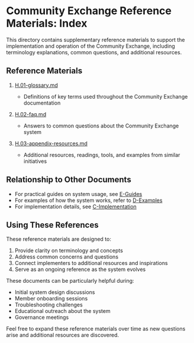 # Community Exchange Reference Materials: Index

This directory contains supplementary reference materials to support the implementation and operation of the Community Exchange, including terminology explanations, common questions, and additional resources.

## Reference Materials

1. [H.01-glossary.md](notes/ics/ccc/v0.2/H-Reference/H.01-glossary.md)
   - Definitions of key terms used throughout the Community Exchange documentation

2. [H.02-faq.md](notes/ics/ccc/v0.2/H-Reference/H.02-faq.md)
   - Answers to common questions about the Community Exchange system

3. [H.03-appendix-resources.md](notes/ics/ccc/v0.2/H-Reference/H.03-appendix-resources.md)
   - Additional resources, readings, tools, and examples from similar initiatives

## Relationship to Other Documents

- For practical guides on system usage, see [E-Guides](notes/ics/ccc/archive/v0.19/E-Guides/E.00-guides.md)
- For examples of how the system works, refer to [D-Examples](notes/ics/ccc/archive/v0.19/D-Examples/D.00-examples.md)
- For implementation details, see [C-Implementation](notes/ics/ccc/archive/v0.19/C-Implementation/C.00-implementation.md)

## Using These References

These reference materials are designed to:
1. Provide clarity on terminology and concepts
2. Address common concerns and questions
3. Connect implementers to additional resources and inspirations
4. Serve as an ongoing reference as the system evolves

These documents can be particularly helpful during:
- Initial system design discussions
- Member onboarding sessions
- Troubleshooting challenges
- Educational outreach about the system
- Governance meetings

Feel free to expand these reference materials over time as new questions arise and additional resources are discovered.